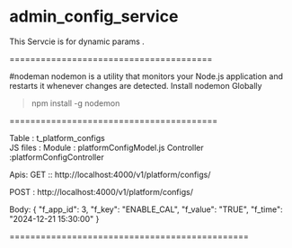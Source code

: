 # admin_config_service
This Servcie is for dynamic params .

=======================================


#nodeman
nodemon is a utility that monitors your Node.js application and restarts it whenever changes are detected.
Install nodemon Globally
> npm install -g nodemon

========================================


Table : t_platform_configs  
JS files :
 Module : platformConfigModel.js 
 Controller :platformConfigController

Apis:
GET :: http://localhost:4000/v1/platform/configs/

POST : http://localhost:4000/v1/platform/configs/



Body:
{
  "f_app_id": 3,
  "f_key": "ENABLE_CAL",
  "f_value": "TRUE",
  "f_time": "2024-12-21 15:30:00"
}





==============================================

